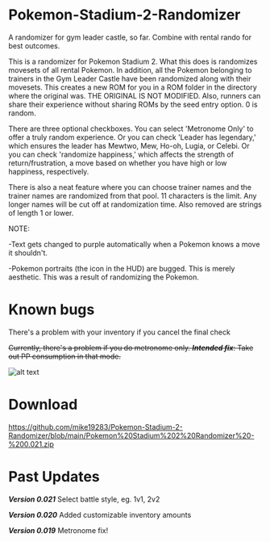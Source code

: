 # Pokemon-Stadium-2-Randomizer
A randomizer for gym leader castle, so far. Combine with rental rando for best outcomes.

This is a randomizer for Pokemon Stadium 2. What this does is randomizes movesets of all rental Pokemon. In addition, all the Pokemon belonging to trainers in the Gym Leader Castle have been randomized along with their movesets. This creates a new ROM for you in a ROM folder in the directory where the original was. THE ORIGINAL IS NOT MODIFIED. Also, runners can share their experience without sharing ROMs by the seed entry option. 0 is random.

There are three optional checkboxes. You can select 'Metronome Only' to offer a truly random experience. Or you can check 'Leader has legendary,' which ensures the leader has Mewtwo, Mew, Ho-oh, Lugia, or Celebi. Or you can check 'randomize happiness,' which affects the strength of return/frustration, a move based on whether you have high or low happiness, respectively.

There is also a neat feature where you can choose trainer names and the trainer names are randomized from that pool. 11 characters is the limit. Any longer names will be cut off at randomization time. Also removed are strings of length 1 or lower.

NOTE:

-Text gets changed to purple automatically when a Pokemon knows a move it shouldn't.

-Pokemon portraits (the icon in the HUD) are bugged. This is merely aesthetic. This was a result of randomizing the Pokemon.

# Known bugs

There's a problem with your inventory if you cancel the final check

~~Currently, there's a problem if you do metronome only. ***Intended fix***: Take out PP consumption in that mode.~~

![alt text](https://i.imgur.com/A1dhAPn.png)

# Download
https://github.com/mike19283/Pokemon-Stadium-2-Randomizer/blob/main/Pokemon%20Stadium%202%20Randomizer%20-%200.021.zip

# Past Updates

***Version 0.021***
Select battle style, eg. 1v1, 2v2

***Version 0.020***
Added customizable inventory amounts

***Version 0.019***
Metronome fix!
